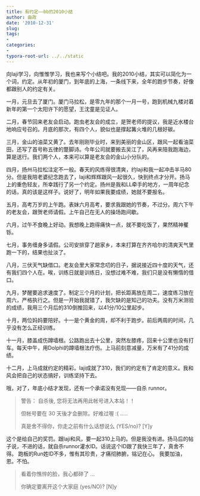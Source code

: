 ```yaml
---
title: 有约定——bb的2010小结
author: 曲政
date: '2010-12-31'
slug: 
tags:
- 
categories:
- 
typora-root-url: ../../static
---
```


向laji学习，向惟惟学习，我也来写个小结吧。我的2010小结，其实可以简化为一个词，约定。从年初的厦门，到年底的上海，一条线下来，全年的跑步节奏，好像都跟别人的约定有关。

一月，元旦去了厦门。厦门马拉松，是零九年的那个一月一号，跑到机械九楼对着新年的第一个太阳许下的愿望，王沈童是见证人。


二月，春节回来老友会启动。跑虫老友会的成立，是贺老师的提议，我是近水楼台地响应号召的。月底的那次，有四个人，貌似也是撑起篝火堆的几根好碳。

三月，金山的油菜又黄了。去年刚刚毕业时，来到美丽的金山区，跟风一起看油菜田，还写了首号称五律的蹩脚诗。今年公司就要搬去吴江了，风再来陪我跑海边，算是送行。我们两个人，本来可以算是老友会的金山小分队的。

四月，扬州马拉松注定不一般。春天的风练得很清爽，约laji和我一起冲击半马80分。但是我陪老婆纪念跑去了，laji和辉辉跟风一起很久，快到终点才分开。扬马上的重色轻友，所幸践行了另一个约定。扬州是我和LL牵手的地方，一周年纪念的话，真的该是这样子。说好了，明年如果我要成绩，她就不要报名。

五月，高考万岁的上午跑。表妹六月高考，要求我跟她的节奏，不过分。周六下午的老友会，跟贺老师请假。上午自己在无人的操场跑间歇。

六月，过午不食晚上好动。我想晚上跑得痛快一点，就不要吃饭了，果然精神矍铄。

七月，事务缠身多请假。公司安排穿了趟家乡，本来打算在齐齐哈尔的清爽天气里跑一下的，结果也扯淡了。

八月，三伏天气缺借口。老友会里大家常念叨的日子，据说接近四十度的天气，还有我们四个人在。唉，训练日就是训练日，没想过难不难，我们只是没有懒惰的借口。

九月，梦醒要追求速度了。制定三个月的计划，把长距离放在周二，速度练习放在周六，严格执行之。但是一开始我就错了，我欠缺的是知己的功夫。没有万米测验的成绩，我用三个月后的310倒推回来，以41分/10公里起步。

十月，两位妈妈要陪好。十一是个黄金的周，却不利于跑步。前后两周的时间，几乎没有怎么正经训练。

十一月，膝盖成伤蹲墙根。公路跑出去十公里，突然左膝疼，回来十公里也没有打车。每天中午，用Dolphi的蹲墙根法疗伤。上马前刻意减量，万米有了41分的成绩。

十二月，上马成就约定的精彩。laji成就了310，我们的约定有了肯定的意义。我和风会把自己的状态搞好，训练坚持下去。

哦，对了，年底小结才发现，还有一个承诺没有兑现——自杀 runnor。

>   警告： 自杀後, 您将无法再用此帐号进入本站！！
>
>   但帐号要在 30 天後才会删除。好难过喔 :( .....
>
>   真是舍不得你，你走之前有什么话想说么 (YES/no)? [Y]y

这个是给自己的奖罚。跟laji和风，要一起310上马的。但是我没有进。扬马后的帖
子说，不进的话，就自杀runnor灌水ID。话说这个ID跟了我快三年了，真舍不得。
跑板的Run姓ID不多，惟有其珍贵，才痛彻肺腑，铭记在心。
我要加油，恩。不怕。

>   看着你憔悴的脸，我心都碎了 ...
>
>   你确定要离开这个大家庭 (yes/NO)? [N]y
